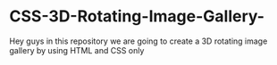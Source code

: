 # CSS-3D-Rotating-Image-Gallery-
Hey guys in this repository we are going to create a 3D rotating image gallery by using HTML and CSS only
